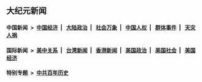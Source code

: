 ## 大纪元新闻

#### 中国新闻 &nbsp;>&nbsp; [中国经济](indexes/ncid283/README.md?04190445) &nbsp;| &nbsp; [大陆政治](indexes/ncid277/README.md?04190445) &nbsp;| &nbsp; [社会万象](indexes/ncid282/README.md?04190445) &nbsp;| &nbsp; [中国人权](indexes/ncid278/README.md?04190445) &nbsp;| &nbsp; [群体事件](indexes/ncid279/README.md?04190445) &nbsp;| &nbsp; [天灾人祸](indexes/ncid280/README.md?04190445)

#### 国际新闻 &nbsp;>&nbsp; [美中关系](indexes/nf1412576/README.md?04190445) &nbsp;| &nbsp; [台湾新闻](indexes/ncid1349361/README.md?04190445) &nbsp;| &nbsp; [香港新闻](indexes/ncid1349362/README.md?04190445) &nbsp;| &nbsp; [美国政治](indexes/ncid1078159/README.md?04190445) &nbsp;| &nbsp; [美国社会](indexes/ncid1078160/README.md?04190445) &nbsp;| &nbsp; [美国经济](indexes/ncid1078158/README.md?04190445)

#### 特别专题 &nbsp;>&nbsp; [中共百年历史](https://github.com/epoch-news/epoch-special/blob/master/README.md?04190445)  
